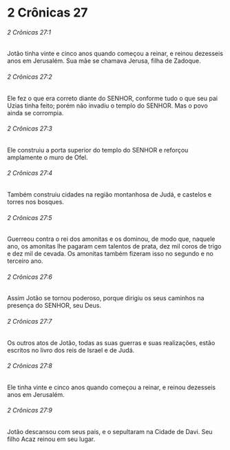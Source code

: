 # 2 Crônicas 27

###### 2 Crônicas 27:1

Jotão tinha vinte e cinco anos quando começou a reinar, e reinou dezesseis anos em Jerusalém. Sua mãe se chamava Jerusa, filha de Zadoque.

###### 2 Crônicas 27:2

Ele fez o que era correto diante do SENHOR, conforme tudo o que seu pai Uzias tinha feito; porém não invadiu o templo do SENHOR. Mas o povo ainda se corrompia.

###### 2 Crônicas 27:3

Ele construiu a porta superior do templo do SENHOR e reforçou amplamente o muro de Ofel.

###### 2 Crônicas 27:4

Também construiu cidades na região montanhosa de Judá, e castelos e torres nos bosques.

###### 2 Crônicas 27:5

Guerreou contra o rei dos amonitas e os dominou, de modo que, naquele ano, os amonitas lhe pagaram cem talentos de prata, dez mil coros de trigo e dez mil de cevada. Os amonitas também fizeram isso no segundo e no terceiro ano.

###### 2 Crônicas 27:6

Assim Jotão se tornou poderoso, porque dirigiu os seus caminhos na presença do SENHOR, seu Deus.

###### 2 Crônicas 27:7

Os outros atos de Jotão, todas as suas guerras e suas realizações, estão escritos no livro dos reis de Israel e de Judá.

###### 2 Crônicas 27:8

Ele tinha vinte e cinco anos quando começou a reinar, e reinou dezesseis anos em Jerusalém.

###### 2 Crônicas 27:9

Jotão descansou com seus pais, e o sepultaram na Cidade de Davi. Seu filho Acaz reinou em seu lugar.

